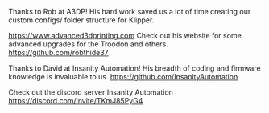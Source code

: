 Thanks to Rob at A3DP! His hard work saved us a lot of time creating our custom configs/ folder structure for Klipper. 

https://www.advanced3dprinting.com Check out his website for some advanced upgrades for the Troodon and others. 
https://github.com/robthide37

Thanks to David at Insanity Automation! His breadth of coding and firmware knowledge is invaluable to us. 
https://github.com/InsanityAutomation

Check out the discord server Insanity Automation https://discord.com/invite/TKmJ85PyG4

